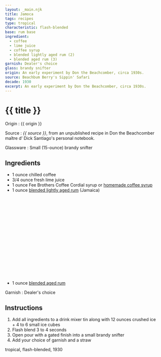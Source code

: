 ```yaml
---
layout: _main.njk
title: Jamoca
tags: recipes
type: tropical
characteristic: flash-blended
base: rum base
ingredient:
  - coffee
  - lime juice
  - coffee syrup
  - blended lightly aged rum (2)
  - blended aged rum (3)
garnish: Dealer's choice
glass: brandy snifter
origin: An early experiment by Don the Beachcomber, circa 1930s.
source: Beachbum Berry's Sippin' Safari
decade: 1930
excerpt: An early experiment by Don the Beachcomber, circa 1930s.
---
```

<!-- markdownlint-disable MD025 -->
# {{ title }}
<!-- markdownlint-enable MD025 -->

Origin
  : {{ origin }}

Source
  : <cite><span data-pagefind-filter="Source">{{ source }}</span></cite>, from an unpublished recipe in Don the Beachcomber <span lang="fr">maître d’</span> Dick Santiago's personal notebook.

Glassware
  : Small (15-ounce) brandy snifter

## Ingredients

* 1 ounce chilled coffee
* 3/4 ounce fresh lime juice
* 1 ounce Fee Brothers Coffee Cordial syrup or [homemade coffee syrup](/src/mixes/coffee-syrup/)
* 1 ounce [blended lightly aged rum](/rums/04-rum-blended-lightly-aged/) (Jamaica)<icon-l space="1em" label="(2)" class="bigger"><span class="with-icon"><svg class="icon"><use href="/assets/images/icons/circle-2.svg#circle-2"></use></svg></span></icon-l>
* 1 ounce [blended aged rum](/rums/05-rum-blended-aged/)<icon-l space="1em" label="(3)" class="bigger"><span class="with-icon"><svg class="icon"><use href="/assets/images/icons/circle-3.svg#circle-3"></use></svg></span></icon-l>

Garnish
  : <span data-pagefind-filter="Garnish">Dealer's choice</span>

## Instructions

1. Add all ingredients to a drink mixer tin along with 12 ounces crushed ice + 4 to 6 small ice cubes
2. Flash blend 3 to 4 seconds
3. Open pour with a gated finish into a small brandy snifter
4. Add your choice of garnish and a straw

<div
  data-cat[0]="Drink"
  data-type[0]="Tropical"
  data-char[0]="Flash-blended"
  data-base[0]="Rum/Cane spirits"
  data-ingredient[0]="Coffee, chilled"
  data-ingredient[1]="Lime juice"
  data-ingredient[2]="Coffee syrup"
  data-ingredient[3]="Fee Brothers Coffee Cordial syrup"
  data-ingredient[4]="Blended lightly aged rum [2]"
  data-ingredient[5]="Blended aged rum [3]"
  data-origin[0]="Don the Beachcomber"
  data-origin[1]="Donn Beach"
  data-origin[2]="Ernest Raymond Gantt"
  data-glass[0]="Brandy snifter"
  data-glass[1]="Brandy snifter, small (15-ounce)"
  data-decade[0]="1930"
  data-pagefind-filter="
    Category[data-cat[0]],
    Type[data-type[0]],
    Characteristic[data-char[0]],
    Base[data-base[0]],
    Ingredient[data-ingredient[0]],
    Ingredient[data-ingredient[1]],
    Ingredient[data-ingredient[2]],
    Ingredient[data-ingredient[3]],
    Ingredient[data-ingredient[4]],
    Ingredient[data-ingredient[5]],
    Origin[data-origin[0]],
    Origin[data-origin[1]],
    Origin[data-origin[2]],
    Glassware[data-glass[0]],
    Glassware[data-glass[1]],
    Decade[data-decade[0]]
  "
>
</div>

<div class="keywords" aria-hidden>tropical, flash-blended, 1930</div>

